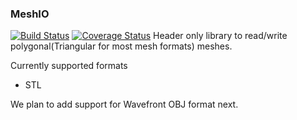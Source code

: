 ### MeshIO
[![Build Status](https://travis-ci.org/9prady9/MeshIO.svg?branch=master)](https://travis-ci.org/9prady9/MeshIO)
[![Coverage Status](https://coveralls.io/repos/9prady9/MeshIO/badge.svg)](https://coveralls.io/r/9prady9/MeshIO)
Header only library to read/write polygonal(Triangular for most mesh formats) meshes.

Currently supported formats
* STL

We plan to add support for Wavefront OBJ format next.
